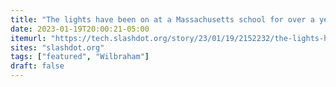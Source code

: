 ```yaml
---
title: "The lights have been on at a Massachusetts school for over a year because no one can turn them off"
date: 2023-01-19T20:00:21-05:00
itemurl: "https://tech.slashdot.org/story/23/01/19/2152232/the-lights-have-been-on-at-a-massachusetts-school-for-over-a-year-because-no-one-can-turn-them-off"
sites: "slashdot.org"
tags: ["featured", "Wilbraham"]
draft: false
---
```


